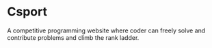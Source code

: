 # Csport
A competitive programming website where coder can freely solve and contribute problems and climb the rank ladder.
